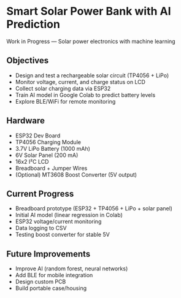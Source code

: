 # Smart Solar Power Bank with AI Prediction
Work in Progress — Solar power electronics with machine learning

## Objectives
- Design and test a rechargeable solar circuit (TP4056 + LiPo)
- Monitor voltage, current, and charge status on LCD
- Collect solar charging data via ESP32
- Train AI model in Google Colab to predict battery levels
- Explore BLE/WiFi for remote monitoring

## Hardware
- ESP32 Dev Board
- TP4056 Charging Module
- 3.7V LiPo Battery (1000 mAh)
- 6V Solar Panel (200 mA)
- 16x2 I²C LCD
- Breadboard + Jumper Wires
- (Optional) MT3608 Boost Converter (5V output)
  
## Current Progress
- Breadboard prototype (ESP32 + TP4056 + LiPo + solar panel)
- Initial AI model (linear regression in Colab)
- ESP32 voltage/current monitoring
- Data logging to CSV
- Testing boost converter for stable 5V

## Future Improvements
- Improve AI (random forest, neural networks)
- Add BLE for mobile integration
- Design custom PCB
- Build portable case/housing
